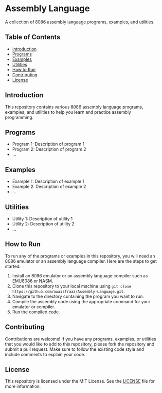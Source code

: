 # Assembly Language

A collection of 8086 assembly language programs, examples, and utilities.

## Table of Contents
- [Introduction](#introduction)
- [Programs](#programs)
- [Examples](#examples)
- [Utilities](#utilities)
- [How to Run](#how-to-run)
- [Contributing](#contributing)
- [License](#license)

## Introduction
This repository contains various 8086 assembly language programs, examples, and utilities to help you learn and practice assembly programming. 

## Programs
- Program 1: Description of program 1
- Program 2: Description of program 2
- ...

## Examples
- Example 1: Description of example 1
- Example 2: Description of example 2
- ...

## Utilities
- Utility 1: Description of utility 1
- Utility 2: Description of utility 2
- ...

## How to Run
To run any of the programs or examples in this repository, you will need an 8086 emulator or an assembly language compiler. Here are the steps to get started:

1. Install an 8086 emulator or an assembly language compiler such as [EMU8086](http://www.emu8086.com/) or [NASM](https://www.nasm.us/).
2. Clone this repository to your local machine using `git clone https://github.com/awaisfraaz/Assembly-Language.git`.
3. Navigate to the directory containing the program you want to run.
4. Compile the assembly code using the appropriate command for your emulator or compiler.
5. Run the compiled code.

## Contributing
Contributions are welcome! If you have any programs, examples, or utilities that you would like to add to this repository, please fork the repository and submit a pull request. Make sure to follow the existing code style and include comments to explain your code.

## License
This repository is licensed under the MIT License. See the [LICENSE](LICENSE) file for more information.
